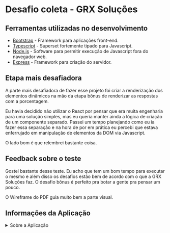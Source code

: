 # Desafio coleta - GRX Soluções

## Ferramentas utilizadas no desenvolvimento
* [Bootstrap](https://getbootstrap.com/) - Framework para aplicações front-end.
* [Typescript](https://www.typescriptlang.org/) - Superset fortemente tipado para Javascript.
* [Node.js](https://nodejs.org/en/) - Software para permitir execução de Javascript fora do navegador web.
* [Express](https://expressjs.com/pt-br/) - Framework para criação do servidor.

## Etapa mais desafiadora

A parte mais desafiadora de fazer esse projeto foi criar a renderização dos elementos dinâmicos na mão da etapa bônus de renderizar as respostas com a porcentagem.

Eu havia decidido não utilizar o React por pensar que era muita engenharia para uma solução simples, mas eu queria manter ainda a lógica de criação de um componente separado. Passei um tempo planejando como eu ia fazer essa separação e na hora de por em prática eu percebi que estava enferrujado em manipulação de elementos da DOM via Javascript.

O lado bom é que relembrei bastante coisa.

## Feedback sobre o teste

Gostei bastante desse teste. Eu acho que tem um bom tempo para executar o mesmo e além disso os desafios estão bem de acordo com o que a GRX Soluções faz. O desafio bônus é perfeito pra botar a gente pra pensar um pouco.

O Wireframe do PDF guia muito bem a parte visual.

## Informações da Aplicação

<details>
  <summary>Sobre a Aplicação</summary>

## Introdução

Este projeto faz parte de um teste técnico para um processo seletivo. O mesmo tem como finalidade obter respostas de usuários por meio de um formulário e demonstrar os resultados de forma a ser aproveitado para tomada de decisões.

## Inicialização
Para rodar essa aplicação, você precisará das seguintes ferramentas instaladas:
* Node Package Manager que pode ser encontrado [clicando aqui](https://www.npmjs.com/).
* Node para executar o Javascript fora do navegador. Pode ser encontrado [clicando aqui](https://nodejs.org/en/).
* Git para poder clonar e ter acesso a opções de versionamento, pode ser encontrado [clicando aqui](https://git-scm.com/).

### Passos pós instalação:
 - 1 - Escolha um diretório de sua preferência e clone esse repositório escrevendo em seu terminal o seguinte comando:

```bash
git clone git@github.com:LeomarLinhares/desafio-coleta-grx.git
```
 - 2 - Caminhe até o diretório criado:

```bash
cd desafio-coleta-grx
```
 - 3 - Instale as dependências:

```bash
npm install
```
 - 4 - Crie o build da aplicação:

```bash
npm run build
```
 - 5 - Inicie a aplicação:

```bash
npm start
```

> **⚠ ATENÇÃO: ts-node necessário para desenvolvimento!!**  
> É necessário ter o ts-node instalado globalmente para iniciar o servidor utilizando o ```npm run dev```. Caso não o tenha, instale-o utilizando o comando ```npm install -g ts-node```.

---

## Análise técnica

 - ### Descrição do ambiente técnico

O sistema é composto por front-end simples que reside no diretório ```/public``` e uma API Rest que utiliza da arquitetura MSC para realizar o cadastro de respostas e a consulta.
As ferramentas utilizadas para o desenvolvimento incluem Bootstrap no front-end, Node.js e Express para a API e um arquivo JSON que atua como um banco de dados.

---

## Sobre a API

- ### Mensagens internas

Rotas utilizadas pela aplicação web para executar metodos de **POST**, **GET**. Onde o retorno de cada uma das funções estará contido em um endpoint.

| Nome | Funcionalidade|
|------|--------------|
|```POST``` /api|Adiciona uma nova resposta de formulário ao enviar um body no seguinte [formato](#post-api)|

---

 - ### Formatos de requisição e retornos

#### POST ```/api```

```json
// envia
{
  "question_1": "Sim",
  "question_2": "Sim",
  "question_3": "Agora!!",
  "question_4": "Porque a empresa oferece um excelente ambiente de trabalho inclusivo, diverso e horizontal."
  
}
// retorna
{
	"id": 1,
	"question_1": "Sim",
	"question_2": "Sim",
	"question_3": "Agora!!",
	"question_4": "Porque a empresa oferece um excelente ambiente de trabalho inclusivo, diverso e horizontal.",
	"count": {
		"negativeQuantity": 0,
		"positiveQuantity": 4,
		"neutralQuantity": 0
	}
}
```
</details>

